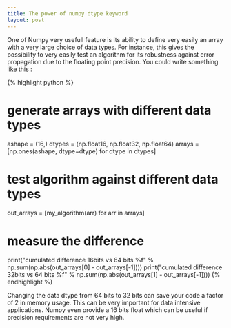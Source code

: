 ```yaml
--- 
title: The power of numpy dtype keyword
layout: post
---
```


One of Numpy very usefull feature is its ability to define very easily
an array with a very large choice of data types. For instance, this
gives the possibility to very easily test an algorithm for its
robustness against error propagation due to the floating point
precision. You could write something like this :

{% highlight python %}
# generate arrays with different data types
ashape = (16,)
dtypes = (np.float16, np.float32, np.float64)
arrays = [np.ones(ashape, dtype=dtype) for dtype in dtypes]
# test algorithm against different data types
out_arrays = [my_algorithm(arr) for arr in arrays]
# measure the difference
print("cumulated difference 16bits vs 64 bits %f" % np.sum(np.abs(out_arrays[0] - out_arrays[-1])))
print("cumulated difference 32bits vs 64 bits %f" % np.sum(np.abs(out_arrays[1] - out_arrays[-1])))
{% endhighlight %}

Changing the data dtype from 64 bits to 32 bits can save your code a
factor of 2 in memory usage. This can be very important for data
intensive applications. Numpy even provide a 16 bits float which can
be useful if precision requirements are not very high.
